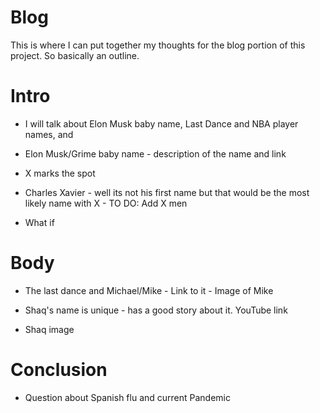# Blog

This is where I can put together my thoughts for the blog portion of this project. So basically an outline.

# Intro

* I will talk about Elon Musk baby name, Last Dance and NBA player names, and

* Elon Musk/Grime baby name - description of the name and link

* X marks the spot
* Charles Xavier - well its not his first name but that would be the most likely name with X - TO DO: Add X men




* What if 

# Body

* The last dance and Michael/Mike - Link to it - Image of Mike

* Shaq's name is unique - has a good story about it. YouTube link
* Shaq image
# Conclusion
* Question about Spanish flu and current Pandemic